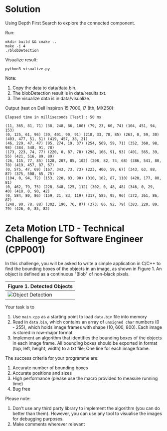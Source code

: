 # Solution
Using Depth First Search to explore the connected component.

Run:
```
mkdir build && cmake ..
make -j 4
./blobDetection
```

Visualize result:
```
python3 visualize.py
```

Note:
1. Copy the data to data/data.bin.
2. The blobDetection result is in data/results.txt.
3. The visualize data is in data/visualize.

Output (test on Dell Inspiron 15 7000, i7 8th, MX250):
```
Elapsed time in milliseconds [Test] : 50 ms

(11, 365, 81, 71) (38, 248, 86, 100) (79, 23, 60, 74) (104, 451, 94, 153) 
(0, 125, 61, 96) (30, 401, 90, 91) (218, 33, 70, 85) (263, 0, 59, 30) (403, 477, 51, 51) (419, 457, 38, 21) 
(46, 229, 47, 47) (95, 274, 19, 37) (254, 569, 59, 71) (352, 360, 98, 98) (384, 548, 91, 78) 
(173, 223, 74, 77) (220, 0, 87, 78) (298, 166, 91, 93) (401, 565, 39, 55) (421, 516, 89, 89) 
(26, 115, 77, 85) (128, 207, 85, 102) (208, 82, 74, 68) (386, 541, 80, 78) (419, 457, 87, 67) 
(0, 575, 47, 69) (167, 343, 73, 73) (223, 400, 59, 67) (343, 63, 88, 87) (375, 508, 65, 75) 
(104, 0, 94, 72) (153, 220, 83, 90) (310, 102, 87, 110) (420, 177, 80, 81) 
(0, 462, 79, 75) (228, 348, 125, 112) (302, 0, 48, 48) (346, 0, 29, 40) (418, 0, 90, 42) 
(0, 584, 80, 86) (159, 21, 83, 119) (317, 585, 95, 96) (372, 361, 86, 87) 
(248, 90, 78, 88) (302, 190, 76, 87) (373, 86, 92, 79) (383, 220, 89, 79) (426, 0, 85, 82) 
```

# Zeta Motion LTD  - Technical Challenge for Software Engineer (CPP001)

In this challenge, you will be asked to write a simple application in C/C++ to find the bounding boxes of the objects in an
image, as shown in Figure 1. An object is defined as a continuous "Blob" of non-black pixels.

| Figure 1.  Detected Objects       |
| ------------- |
|  ![Object Detection](image.png "Object Detection Simple") |

Your task is to

1. Use `main.cpp` as a starting point to load `data.bin` file into memory
2. Read in `data.bin`, which contains an array of `unsigned char` numbers (0 - 255), which holds image frames with shape (10, 600, 800). Each image is stored in row-major format.
3. Implement an algorithm that identifies the bounding boxes of the objects in each image frame. 
All bounding boxes should be exported in format (top, left, height, width) to a txt file; One line for each image frame.

The success criteria for your programme are:

1. Accurate number of bounding boxes
2. Accurate positions and sizes
3. High performance (please use the macro provided to measure running time)
4. Bug free

Please note:

1. Don't use any third party library to implement the algorithm (you can do better than them). However, you can use any tool to visualise the images for debugging purposes.
2. Make comments wherever relevant
